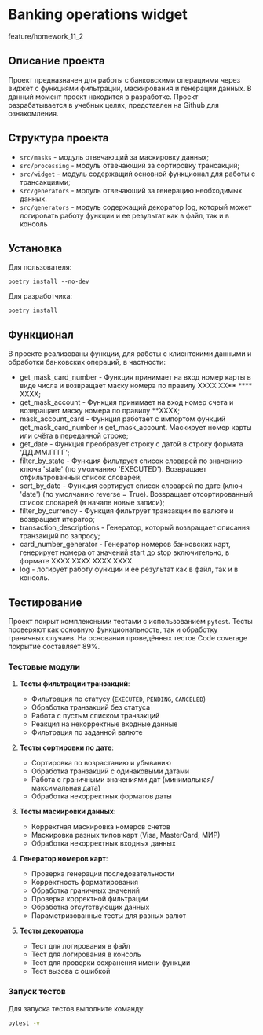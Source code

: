 # Banking operations widget
feature/homework_11_2

## Описание проекта

Проект предназначен для работы с банковскими операциями через виджет с функциями 
фильтрации, маскирования и генерации данных. В данный момент проект находится в разработке.
Проект разрабатывается в учебных целях, представлен на Github для ознакомления.

## Структура проекта

* `src/masks` - модуль отвечающий за маскировку данных;
* `src/processing` - модуль отвечающий за сортировку трансакций;
* `src/widget` - модуль содержащий основной функционал для работы с трансакциями;
* `src/generators` - модуль отвечающий за генерацию необходимых данных.
* `src/generators` - модуль содержащий декоратор log, который может логировать 
                     работу функции и ее результат как в файл, так и в консоль

## Установка

Для пользователя:

```
poetry install --no-dev
```

Для разработчика:

```
poetry install
```

## Функционал

В проекте реализованы функции, для работы с клиентскими данными и обработки банковских операций, в частности:

- get_mask_card_number - Функция принимает на вход номер карты в виде числа и возвращает маску номера по правилу XXXX XX** **** XXXX;
- get_mask_account - Функция принимает на вход номер счета и возвращает маску номера по правилу **XXXX;
- mask_account_card - Функция работает с импортом функций get_mask_card_number и get_mask_account. 
                      Маскирует номер карты или счёта в переданной строке;
- get_date - Функция преобразует строку с датой в строку формата 'ДД.ММ.ГГГГ';
- filter_by_state - Функция фильтрует список словарей по значению ключа 'state' (по умолчанию 'EXECUTED').
                    Возвращает отфильтрованный список словарей;
- sort_by_date - Функция сортирует список словарей по дате (ключ 'date') (по умолчанию reverse = True).
                 Возвращает отсортированный список словарей (в начале новые записи);
- filter_by_currency - Функция фильтрует транзакции по валюте и возвращает итератор;
- transaction_descriptions - Генератор, который возвращает описания транзакций по запросу;
- card_number_generator - Генератор номеров банковских карт, генерирует номера от значений start до stop
    включительно, в формате XXXX XXXX XXXX XXXX.
- log - логирует работу функции и ее результат как в файл, так и в консоль.

## Тестирование

Проект покрыт комплексными тестами с использованием `pytest`. Тесты проверяют как основную функциональность, 
так и обработку граничных случаев. На основании проведённых тестов Code coverage покрытие составляет 89%.

### Тестовые модули

1. **Тесты фильтрации транзакций**:
   - Фильтрация по статусу (`EXECUTED`, `PENDING`, `CANCELED`)
   - Обработка транзакций без статуса
   - Работа с пустым списком транзакций
   - Реакция на некорректные входные данные
   - Фильтрация по заданной валюте

2. **Тесты сортировки по дате**:
   - Сортировка по возрастанию и убыванию
   - Обработка транзакций с одинаковыми датами
   - Работа с граничными значениями дат (минимальная/максимальная дата)
   - Обработка некорректных форматов даты

3. **Тесты маскировки данных**:
   - Корректная маскировка номеров счетов
   - Маскировка разных типов карт (Visa, MasterCard, МИР)
   - Обработка некорректных входных данных
   
4. **Генератор номеров карт**:
   - Проверка генерации последовательности
   - Корректность форматирования
   - Обработка граничных значений
   - Проверка корректной фильтрации
   - Обработка отсутствующих данных
   - Параметризованные тесты для разных валют
5. **Тесты декоратора**
   - Тест для логирования в файл
   - Тест для логирования в консоль
   - Тест для проверки сохранения имени функции
   - Тест вызова с ошибкой
   
### Запуск тестов

Для запуска тестов выполните команду:

```bash
pytest -v